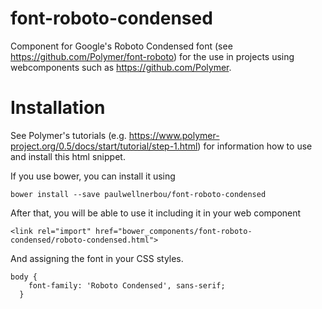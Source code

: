 # font-roboto-condensed
Component for Google's Roboto Condensed font (see https://github.com/Polymer/font-roboto) for the use in projects using webcomponents such as https://github.com/Polymer.

# Installation
See Polymer's tutorials (e.g. https://www.polymer-project.org/0.5/docs/start/tutorial/step-1.html) for information how to use and install this html snippet.

If you use bower, you can install it using

```
bower install --save paulwellnerbou/font-roboto-condensed
```

After that, you will be able to use it including it in your web component

```
<link rel="import" href="bower_components/font-roboto-condensed/roboto-condensed.html">
```

And assigning the font in your CSS styles.

```
body {
    font-family: 'Roboto Condensed', sans-serif;
  }
```
